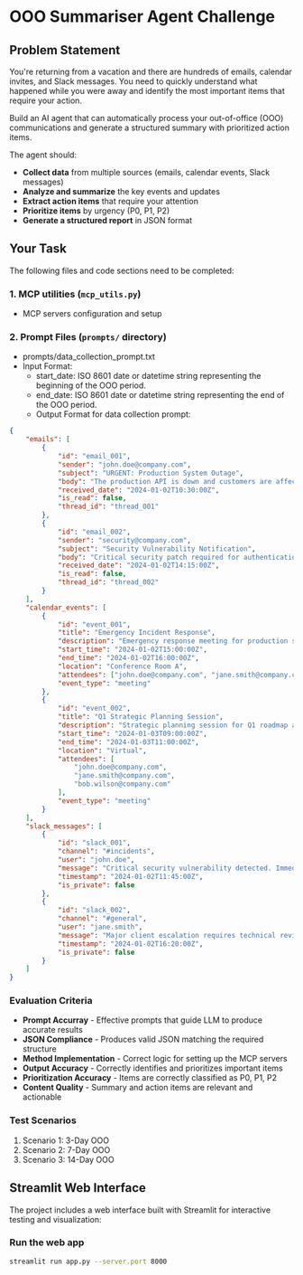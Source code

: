 # OOO Summariser Agent Challenge

## Problem Statement

You're returning from a vacation and there are hundreds of emails, calendar invites, and Slack messages. You need to quickly understand what happened while you were away and identify the most important items that require your action.

Build an AI agent that can automatically process your out-of-office (OOO) communications and generate a structured summary with prioritized action items.

The agent should:

-   **Collect data** from multiple sources (emails, calendar events, Slack messages)
-   **Analyze and summarize** the key events and updates
-   **Extract action items** that require your attention
-   **Prioritize items** by urgency (P0, P1, P2)
-   **Generate a structured report** in JSON format

## Your Task

The following files and code sections need to be completed:

### 1. MCP utilities (`mcp_utils.py`)

-   MCP servers configuration and setup

### 2. Prompt Files (`prompts/` directory)

-   prompts/data_collection_prompt.txt
-   Input Format:
    -   start_date: ISO 8601 date or datetime string representing the beginning of the OOO period.
    -   end_date: ISO 8601 date or datetime string representing the end of the OOO period.
    -   Output Format for data collection prompt:

```json
{
	"emails": [
		{
			"id": "email_001",
			"sender": "john.doe@company.com",
			"subject": "URGENT: Production System Outage",
			"body": "The production API is down and customers are affected. Immediate attention required.",
			"received_date": "2024-01-02T10:30:00Z",
			"is_read": false,
			"thread_id": "thread_001"
		},
		{
			"id": "email_002",
			"sender": "security@company.com",
			"subject": "Security Vulnerability Notification",
			"body": "Critical security patch required for authentication system.",
			"received_date": "2024-01-02T14:15:00Z",
			"is_read": false,
			"thread_id": "thread_002"
		}
	],
	"calendar_events": [
		{
			"id": "event_001",
			"title": "Emergency Incident Response",
			"description": "Emergency response meeting for production system outage.",
			"start_time": "2024-01-02T15:00:00Z",
			"end_time": "2024-01-02T16:00:00Z",
			"location": "Conference Room A",
			"attendees": ["john.doe@company.com", "jane.smith@company.com"],
			"event_type": "meeting"
		},
		{
			"id": "event_002",
			"title": "Q1 Strategic Planning Session",
			"description": "Strategic planning session for Q1 roadmap and resource allocation.",
			"start_time": "2024-01-03T09:00:00Z",
			"end_time": "2024-01-03T11:00:00Z",
			"location": "Virtual",
			"attendees": [
				"john.doe@company.com",
				"jane.smith@company.com",
				"bob.wilson@company.com"
			],
			"event_type": "meeting"
		}
	],
	"slack_messages": [
		{
			"id": "slack_001",
			"channel": "#incidents",
			"user": "john.doe",
			"message": "Critical security vulnerability detected. Immediate patch deployment required.",
			"timestamp": "2024-01-02T11:45:00Z",
			"is_private": false
		},
		{
			"id": "slack_002",
			"channel": "#general",
			"user": "jane.smith",
			"message": "Major client escalation requires technical review and response strategy.",
			"timestamp": "2024-01-02T16:20:00Z",
			"is_private": false
		}
	]
}
```

### Evaluation Criteria

-   **Prompt Accurray** - Effective prompts that guide LLM to produce accurate results
-   **JSON Compliance** - Produces valid JSON matching the required structure
-   **Method Implementation** - Correct logic for setting up the MCP servers
-   **Output Accuracy** - Correctly identifies and prioritizes important items
-   **Prioritization Accuracy** - Items are correctly classified as P0, P1, P2
-   **Content Quality** - Summary and action items are relevant and actionable

### Test Scenarios

1. Scenario 1: 3-Day OOO
2. Scenario 2: 7-Day OOO
3. Scenario 3: 14-Day OOO

## Streamlit Web Interface

The project includes a web interface built with Streamlit for interactive testing and visualization:

### Run the web app

```bash
streamlit run app.py --server.port 8000
```
